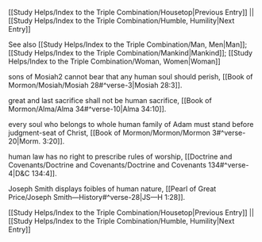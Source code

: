 [[Study Helps/Index to the Triple Combination/Housetop|Previous Entry]]  ||  [[Study Helps/Index to the Triple Combination/Humble, Humility|Next Entry]]

 See also [[Study Helps/Index to the Triple Combination/Man, Men|Man]]; [[Study Helps/Index to the Triple Combination/Mankind|Mankind]]; [[Study Helps/Index to the Triple Combination/Woman, Women|Woman]]

 sons of Mosiah2 cannot bear that any human soul should perish, [[Book of Mormon/Mosiah/Mosiah 28#^verse-3|Mosiah 28:3]].

 great and last sacrifice shall not be human sacrifice, [[Book of Mormon/Alma/Alma 34#^verse-10|Alma 34:10]].

 every soul who belongs to whole human family of Adam must stand before judgment-seat of Christ, [[Book of Mormon/Mormon/Mormon 3#^verse-20|Morm. 3:20]].

 human law has no right to prescribe rules of worship, [[Doctrine and Covenants/Doctrine and Covenants/Doctrine and Covenants 134#^verse-4|D&C 134:4]].

 Joseph Smith displays foibles of human nature, [[Pearl of Great Price/Joseph Smith—History#^verse-28|JS—H 1:28]].

[[Study Helps/Index to the Triple Combination/Housetop|Previous Entry]]  ||  [[Study Helps/Index to the Triple Combination/Humble, Humility|Next Entry]]